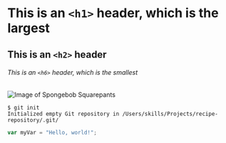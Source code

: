 # This is an `<h1>` header, which is the largest
## This is an `<h2>` header
###### This is an `<h6>` header, which is the smallest

![Image of Spongebob Squarepants](http://images6.fanpop.com/image/photos/33200000/Spongebob-spongebob-squarepants-33210738-2284-2140.jpg)

```
$ git init
Initialized empty Git repository in /Users/skills/Projects/recipe-repository/.git/
```

``` javascript
var myVar = "Hello, world!";
```
